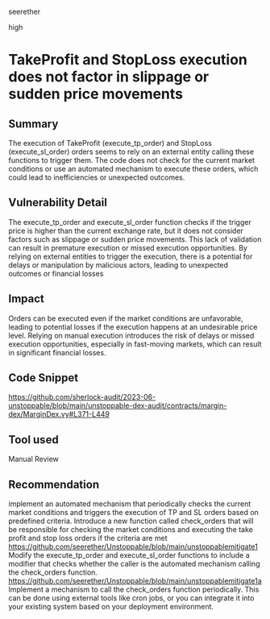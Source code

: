 seerether

high

# TakeProfit and StopLoss execution does not factor in slippage or sudden price movements

## Summary
The execution of TakeProfit (execute_tp_order) and StopLoss (execute_sl_order) orders seems to rely on an external entity calling these functions to trigger them. The code does not check for the current market conditions or use an automated mechanism to execute these orders, which could lead to inefficiencies or unexpected outcomes.
## Vulnerability Detail
The execute_tp_order  and execute_sl_order function checks if the trigger price is higher than the current exchange rate, but it does not consider factors such as slippage or sudden price movements. This lack of validation can result in premature execution or missed execution opportunities.
By relying on external entities to trigger the execution, there is a potential for delays or manipulation by malicious actors, leading to unexpected outcomes or financial losses
## Impact
Orders can be executed even if the market conditions are unfavorable, leading to potential losses if the execution happens at an undesirable price level.
Relying on manual execution introduces the risk of delays or missed execution opportunities, especially in fast-moving markets, which can result in significant financial losses.
## Code Snippet
https://github.com/sherlock-audit/2023-06-unstoppable/blob/main/unstoppable-dex-audit/contracts/margin-dex/MarginDex.vy#L371-L449
## Tool used

Manual Review

## Recommendation
implement an automated mechanism that periodically checks the current market conditions and triggers the execution of TP and SL orders based on predefined criteria.
Introduce a new function called check_orders that will be responsible for checking the market conditions and executing the take profit and stop loss orders if the criteria are met
https://github.com/seerether/Unstoppable/blob/main/unstoppablemitigate1
Modify the execute_tp_order and execute_sl_order functions to include a modifier that checks whether the caller is the automated mechanism calling the check_orders function.
https://github.com/seerether/Unstoppable/blob/main/unstoppablemitigate1a
Implement a mechanism to call the check_orders function periodically. This can be done using external tools like cron jobs, or you can integrate it into your existing system based on your deployment environment.


